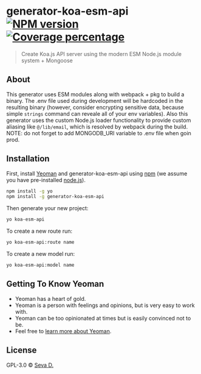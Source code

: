 # generator-koa-esm-api [![NPM version][npm-image]][npm-url] [![Coverage percentage][coveralls-image]][coveralls-url]
> Create Koa.js API server using the modern ESM Node.js module system + Mongoose

## About
This generator uses ESM modules along with webpack + pkg to build a binary. The .env file used during development will be hardcoded in the resulting binary (however, consider encrypting sensitive data, because simple `strings` command can reveale all of your env variables). Also this generator uses the custom Node.js loader functionality to provide custom aliasing like `@/lib/email`, which is resolved by webpack during the build. \
NOTE: do not forget to add MONGODB_URI variable to .env file when goin prod.

## Installation

First, install [Yeoman](http://yeoman.io) and generator-koa-esm-api using [npm](https://www.npmjs.com/) (we assume you have pre-installed [node.js](https://nodejs.org/)).

```bash
npm install -g yo
npm install -g generator-koa-esm-api
```

Then generate your new project:

```bash
yo koa-esm-api
```
To create a new route run:

```bash
yo koa-esm-api:route name
```
To create a new model run:

```bash
yo koa-esm-api:model name
```

## Getting To Know Yeoman

 * Yeoman has a heart of gold.
 * Yeoman is a person with feelings and opinions, but is very easy to work with.
 * Yeoman can be too opinionated at times but is easily convinced not to be.
 * Feel free to [learn more about Yeoman](http://yeoman.io/).

## License

GPL-3.0 © [Seva D.]()

[npm-image]: https://badge.fury.io/js/generator-koa-esm-api.svg
[npm-url]: https://npmjs.org/package/generator-koa-esm-api
[coveralls-image]: https://coveralls.io/repos/vaguue/generator-koa-esm-api/badge.svg
[coveralls-url]: https://coveralls.io/r/vaguue/generator-koa-esm-api
